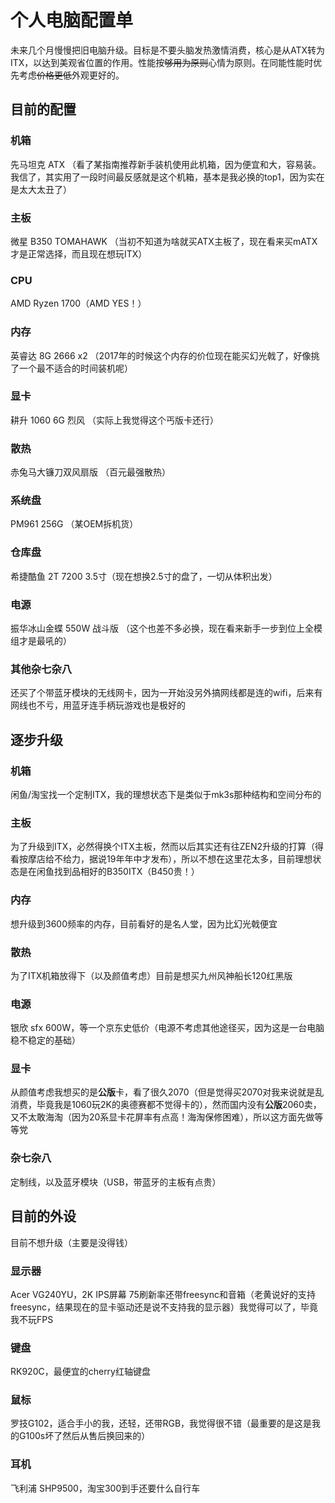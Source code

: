 # 个人电脑配置单

未来几个月慢慢把旧电脑升级。目标是不要头脑发热激情消费，核心是从ATX转为ITX，以达到美观省位置的作用。性能按~~够用为原则~~心情为原则。在同能性能时优先考虑~~价格更低~~外观更好的。

## 目前的配置
### 机箱
先马坦克 ATX （看了某指南推荐新手装机使用此机箱，因为便宜和大，容易装。我信了，其实用了一段时间最反感就是这个机箱，基本是我必换的top1，因为实在是太大太丑了）
### 主板
微星 B350 TOMAHAWK （当初不知道为啥就买ATX主板了，现在看来买mATX才是正常选择，而且现在想玩ITX）
### CPU
AMD Ryzen 1700（AMD YES！）
### 内存
英睿达 8G 2666 x2 （2017年的时候这个内存的价位现在能买幻光戟了，好像挑了一个最不适合的时间装机呢）
### 显卡
耕升 1060 6G 烈风 （实际上我觉得这个丐版卡还行）
### 散热
赤兔马大镰刀双风扇版 （百元最强散热）
### 系统盘
PM961 256G （某OEM拆机货）
### 仓库盘
希捷酷鱼 2T 7200 3.5寸（现在想换2.5寸的盘了，一切从体积出发）
### 电源
振华冰山金蝶 550W 战斗版 （这个也差不多必换，现在看来新手一步到位上全模组才是最吼的）
### 其他杂七杂八
还买了个带蓝牙模块的无线网卡，因为一开始没另外搞网线都是连的wifi，后来有网线也不亏，用蓝牙连手柄玩游戏也是极好的

## 逐步升级
### 机箱
闲鱼/淘宝找一个定制ITX，我的理想状态下是类似于mk3s那种结构和空间分布的
### 主板
为了升级到ITX，必然得换个ITX主板，然而以后其实还有往ZEN2升级的打算（得看按摩店给不给力，据说19年年中才发布），所以不想在这里花太多，目前理想状态是在闲鱼找到品相好的B350ITX（B450贵！）
### 内存
想升级到3600频率的内存，目前看好的是名人堂，因为比幻光戟便宜
### 散热
为了ITX机箱放得下（以及颜值考虑）目前是想买九州风神船长120红黑版
### 电源
银欣 sfx 600W，等一个京东史低价（电源不考虑其他途径买，因为这是一台电脑稳不稳定的基础）
### 显卡
从颜值考虑我想买的是**公版**卡，看了很久2070（但是觉得买2070对我来说就是乱消费，毕竟我是1060玩2K的奥德赛都不觉得卡的），然而国内没有**公版**2060卖，又不太敢海淘（因为20系显卡花屏率有点高！海淘保修困难），所以这方面先做等等党
### 杂七杂八
定制线，以及蓝牙模块（USB，带蓝牙的主板有点贵）


## 目前的外设
目前不想升级（主要是没得钱）
### 显示器
Acer VG240YU，2K IPS屏幕 75刷新率还带freesync和音箱（老黄说好的支持freesync，结果现在的显卡驱动还是说不支持我的显示器）我觉得可以了，毕竟我不玩FPS
### 键盘
RK920C，最便宜的cherry红轴键盘
### 鼠标
罗技G102，适合手小的我，还轻，还带RGB，我觉得很不错（最重要的是这是我的G100s坏了然后从售后换回来的）
### 耳机
飞利浦 SHP9500，淘宝300到手还要什么自行车






